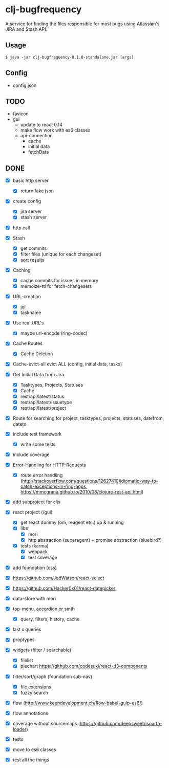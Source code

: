 # clj-bugfrequency

A service for finding the files responsible for most bugs using Atlassian's JIRA and Stash API.

## Usage

    $ java -jar clj-bugfrequency-0.1.0-standalone.jar [args]

## Config

* config.json

## TODO

* favicon
* gui
    * update to react 0.14
    * make flow work with es6 classes
    * api-connection
        * cache
        * initial data
        * fetchData

## DONE

* [x] basic http server
    * [x] return fake json
* [x] create config
    * [x] jira server
    * [x] stash server
* [x] http call
* [x] Stash
    * [x] get commits
    * [x] filter files (unique for each changeset)
    * [x] sort results
* [x] Caching
    * [x] cache commits for issues in memory
    * [x] memoize-ttl for fetch-changesets
* [x] URL-creation
    * [x] jql
    * [x] taskname
* [x] Use real URL's
    * [x] maybe url-encode (ring-codec)
* [x] Cache Routes
    * [x] Cache Deletion
* [x] Cache-evict-all evict ALL (config, initial data, tasks)
* [x] Get Initial Data from Jira
    * [x] Tasktypes, Projects, Statuses
    * [x] Cache
    * [x] rest/api/latest/status
    * [x] rest/api/latest/issuetype
    * [x] rest/api/latest/project
* [x] Route for searching for project, tasktypes, projects, statuses, datefrom, dateto
* [x] include test framework
    * [x] write some tests
* [x] include coverage
* [x] Error-Handling for HTTP-Requests
    * [x] route error handling (http://stackoverflow.com/questions/12627410/idiomatic-way-to-catch-exceptions-in-ring-apps, https://mmcgrana.github.io/2010/08/clojure-rest-api.html)
* [x] add subproject for cljs
* [x] react project (/gui)
    * [x] get react dummy (om, reagent etc.) up & running
    * [x] libs
        * [x] mori
        * [x] http abstraction (superagent) + promise abstraction (bluebird?)
    * [x] tests (karma)
        * [x] webpack
        * [x] test coverage 
* [x] add foundation (css)
* [x] https://github.com/JedWatson/react-select
* [x] https://github.com/Hacker0x01/react-datepicker
* [x] data-store with mori
* [x] top-menu, accordion or smth
    * [x] query, filters, history, cache
* [x] last x queries
* [x] proptypes
* [x] widgets (filter / searchable)
    * [x] filelist
    * [x] piechart https://github.com/codesuki/react-d3-components
* [x] filter/sort/graph (foundation sub-nav)
    * [x] file extensions
    * [x] fuzzy search
* [x] flow (http://www.keendevelopment.ch/flow-babel-gulp-es6/)
* [x] flow annotations
* [x] coverage without sourcemaps (https://github.com/deepsweet/isparta-loader)
* [x] tests
* [x] move to es6 classes
* [x] test all the things


